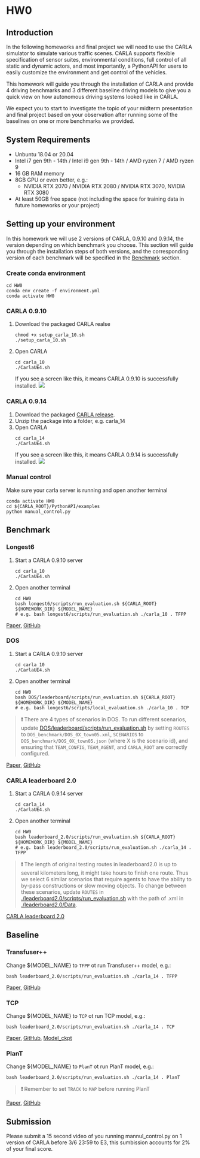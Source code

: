 # HW0
## Introduction
In the following homeworks and final project we will need to use the CARLA simulator to simulate various traffic scenes. CARLA supports flexible specification of sensor suites, environmental conditions, full control of all static and dynamic actors, and most importantly, a PythonAPI for users to easily customize the environment and get control of the vehicles. 

This homework will guide you through the installation of CARLA and provide 4 driving benchmarks and 3 different baseline driving models to give you a quick view on how autonomous driving systems looked like in CARLA.

We expect you to start to investigate the topic of your midterm presentation and final project based on your observation after running some of the baselines on one or more benchmarks we provided.

## System Requirements
- Unbuntu 18.04 or 20.04
- Intel i7 gen 9th - 14th / Intel i9 gen 9th - 14th / AMD ryzen 7 / AMD ryzen 9
- 16 GB RAM memory
- 8GB GPU or even better, e.g.:
  - NVIDIA RTX 2070 / NVIDIA RTX 2080 / NVIDIA RTX 3070, NVIDIA RTX 3080 
- At least 50GB free space (not including the space for training data in future homeworks or your project)

## Setting up your environment
In this homework we will use 2 versions of CARLA, 0.9.10 and 0.9.14, the version depending on which benchmark you choose. This section will guide you through the installation steps of both versions, and the corresponding version of each benchmark will be specified  in the [Benchmark](#benchmark) section.

### Create conda environment
```shell
cd HW0
conda env create -f environment.yml
conda activate HW0
```

### CARLA 0.9.10
  1. Download the packaged CARLA realse  
      ```shell
      chmod +x setup_carla_10.sh
      ./setup_carla_10.sh
      ```
  2. Open CARLA
      ```shell
      cd carla_10
      ./CarlaUE4.sh
      ``` 
      If you see a screen like this, it means CARLA 0.9.10 is successfully installed.
      ![](./assets/carla_10_example.png)


### CARLA 0.9.14
  1. Download the packaged [CARLA release](https://leaderboard-public-contents.s3.us-west-2.amazonaws.com/CARLA_Leaderboard_2.0.tar.xz).
  2. Unzip the package into a folder, e.g. carla_14
  3. Open CARLA
      ```shell
      cd carla_14
      ./CarlaUE4.sh
      ``` 
      If you see a screen like this, it means CARLA 0.9.14 is successfully installed.
      ![](./assets/carla_14_example.png)

### Manual control
  Make sure your carla server is running and open another terminal
  ```shell
  conda activate HW0
  cd ${CARLA_ROOT}/PythonAPI/examples
  python manual_control.py
  ``` 

## Benchmark
### Longest6
1. Start a CARLA 0.9.10 server
    ```shell
    cd carla_10
    ./CarlaUE4.sh
    ```
2. Open another terminal
    ```shell
    cd HW0
    bash longest6/scripts/run_evaluation.sh ${CARLA_ROOT} ${HOMEWORK_DIR} ${MODEL_NAME}
    # e.g. bash longest6/scripts/run_evaluation.sh ./carla_10 . TFPP
    ```


[Paper](https://www.cvlibs.net/publications/Chitta2022PAMI.pdf), [GitHub](https://github.com/autonomousvision/transfuser?tab=readme-ov-file)

### DOS
1. Start a CARLA 0.9.10 server
    ```shell
    cd carla_10
    ./CarlaUE4.sh
    ```
2. Open another terminal
    ```shell
    cd HW0
    bash DOS/leaderboard/scripts/run_evaluation.sh ${CARLA_ROOT} ${HOMEWORK_DIR} ${MODEL_NAME}
    # e.g. bash longest6/scripts/local_evaluation.sh ./carla_10 . TCP
    ```

> **:heavy_exclamation_mark:**
> There are 4 types of scenarios in DOS. To run different scenarios, update [DOS/leaderboard/scripts/run_evaluation.sh](./DOS/leaderboard/scripts/run_evaluation.sh) by setting `ROUTES` to `DOS_benchmark/DOS_0X_town05.xml`, `SCENARIOS` to `DOS_benchmark/DOS_0X_town05.json` (where X is the scenario id), and ensuring that `TEAM_CONFIG`, `TEAM_AGENT`, and `CARLA_ROOT` are correctly configured.

  [Paper](https://arxiv.org/pdf/2305.10507.pdf), [GitHub](https://github.com/opendilab/DOS)



### CARLA leaderboard 2.0
1. Start a CARLA 0.9.14 server
    ```shell
    cd carla_14
    ./CarlaUE4.sh
    ```
2. Open another terminal
    ```shell
    cd HW0
    bash leaderboard_2.0/scripts/run_evaluation.sh ${CARLA_ROOT} ${HOMEWORK_DIR} ${MODEL_NAME}
    # e.g. bash leaderboard_2.0/scripts/run_evaluation.sh ./carla_14 . TFPP
    ```
> **:heavy_exclamation_mark:**
> The length of original testing routes in leaderboard2.0 is up to several kilometers long, it might take hours to finish one route. Thus we select 6 similar scenarios that require agents to have the ability to by-pass constructions or slow moving objects. To change between these scenarios, update `ROUTES` in [./leaderboard2.0/scripts/run_evaluation.sh](./leaderboard2.0/scripts/run_evaluation.sh) with the path of .xml in [./leaderboard2.0/Data](./leaderboard2.0/Data).

[CARLA leaderboard 2.0](https://leaderboard.carla.org/get_started/)

## Baseline
### Transfuser++
  Change ${MODEL_NAME} to `TFPP` ot run Transfuser++ model, e.g.:
  ```shell
  bash leaderboard_2.0/scripts/run_evaluation.sh ./carla_14 . TFPP
  ```
  
  [Paper](https://arxiv.org/pdf/2306.07957.pdf), [GitHub](https://github.com/autonomousvision/carla_garage)

### TCP
  Change ${MODEL_NAME} to `TCP` ot run TCP model, e.g.:
  ```shell
  bash leaderboard_2.0/scripts/run_evaluation.sh ./carla_14 . TCP
  ```
  [Paper](https://arxiv.org/pdf/2206.08129.pdf), [GitHub](https://github.com/OpenDriveLab/TCP), [Model_ckpt](https://hkustconnect-my.sharepoint.com/personal/qzhangcb_connect_ust_hk/_layouts/15/onedrive.aspx?id=%2Fpersonal%2Fqzhangcb%5Fconnect%5Fust%5Fhk%2FDocuments%2FPublic%5FShared%5FOnline%2FPre%2Dtrain%20weights%2FTPC%5FTrained%5FModel%2Fbest%5Fmodel%2Eckpt&parent=%2Fpersonal%2Fqzhangcb%5Fconnect%5Fust%5Fhk%2FDocuments%2FPublic%5FShared%5FOnline%2FPre%2Dtrain%20weights%2FTPC%5FTrained%5FModel&ga=1)

### PlanT
  Change ${MODEL_NAME} to `PlanT` ot run PlanT model, e.g.:
  ```shell
  bash leaderboard_2.0/scripts/run_evaluation.sh ./carla_14 . PlanT
  ```
  > **:heavy_exclamation_mark:**
  > Remember to set `TRACK` to `MAP` before running PlanT
  
  [Paper](https://arxiv.org/pdf/2210.14222.pdf), [GitHub](https://github.com/autonomousvision/plant)

## Submission
Please submit a 15 second video of you running mannul_control.py on 1 version of CARLA before 3/6 23:59 to E3, this sumbission accounts for 2% of your final score. 
